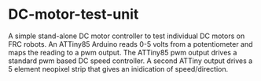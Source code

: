 # DC-motor-test-unit
A simple stand-alone DC motor controller to test individual DC motors on FRC robots.
An ATTiny85 Arduino reads 0-5 volts from a potentiometer and maps the reading to a pwm output.
The ATTiny85 pwm output drives a standard pwm based DC speed controller.
A second ATTiny output drives a 5 element neopixel strip that gives an inidication of speed/direction.
